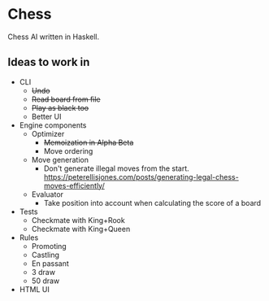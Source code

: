 
# Chess

Chess AI written in Haskell.

## Ideas to work in

- CLI
    - ~~Undo~~
    - ~~Read board from file~~
    - ~~Play as black too~~
    - Better UI
- Engine components
    - Optimizer
        - ~~Memoization in Alpha Beta~~
        - Move ordering
    - Move generation
        - Don't generate illegal moves from the start. https://peterellisjones.com/posts/generating-legal-chess-moves-efficiently/
    - Evaluator
        - Take position into account when calculating the score of a board
- Tests
    - Checkmate with King+Rook
    - Checkmate with King+Queen
- Rules
    - Promoting
    - Castling
    - En passant
    - 3 draw
    - 50 draw
- HTML UI
